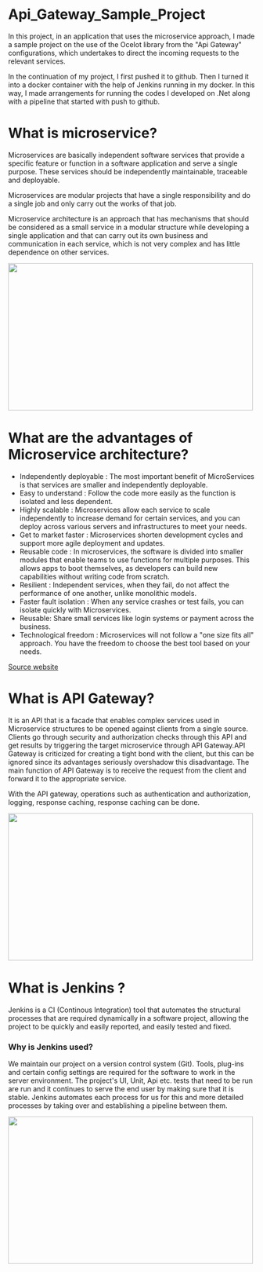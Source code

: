 # Api_Gateway_Sample_Project

In this project, in an application that uses the microservice approach, I made a sample project on the use of the Ocelot library from the "Api Gateway" configurations, which undertakes to direct the incoming requests to the relevant services.

In the continuation of my project, I first pushed it to github. Then I turned it into a docker container with the help of Jenkins running in my docker. In this way, I made arrangements for running the codes I developed on .Net along with a pipeline that started with push to github.


# What is microservice?

Microservices are basically independent software services that provide a specific feature or function in a software application and serve a single purpose. These services should be independently maintainable, traceable and deployable.

Microservices are modular projects that have a single responsibility and do a single job and only carry out the works of that job.

Microservice architecture is an approach that has mechanisms that should be considered as a small service in a modular structure while developing a single application and that can carry out its own business and communication in each service, which is not very complex and has little dependence on other services.

<img src="http://mustafabas.me/Images/Uploads/microservices-and-monolithic-architecturesjpg_size.jpg" width="500" height="300">

# What are the advantages of Microservice architecture?

- Independently deployable : The most important benefit of MicroServices is that services are smaller and independently deployable.
- Easy to understand : Follow the code more easily as the function is isolated and less dependent.
- Highly scalable : Microservices allow each service to scale independently to increase demand for certain services, and you can deploy across various servers and infrastructures to meet your needs.
- Get to market faster : Microservices shorten development cycles and support more agile deployment and updates.
- Reusable code : In microservices, the software is divided into smaller modules that enable teams to use functions for multiple purposes. This allows apps to boot themselves, as developers can build new capabilities without writing code from scratch.
- Resilient : Independent services, when they fail, do not affect the performance of one another, unlike monolithic models.
- Faster fault isolation : When any service crashes or test fails, you can isolate quickly with Microservices.
- Reusable: Share small services like login systems or payment across the business.
- Technological freedom : Microservices will not follow a "one size fits all" approach. You have the freedom to choose the best tool based on your needs.

[Source website](https://mindmajix.com/what-is-microservices#benefits)

# What is API Gateway?

It is an API that is a facade that enables complex services used in Microservice structures to be opened against clients from a single source. Clients go through security and authorization checks through this API and get results by triggering the target microservice through API Gateway.API Gateway is criticized for creating a tight bond with the client, but this can be ignored since its advantages seriously overshadow this disadvantage. The main function of API Gateway is to receive the request from the client and forward it to the appropriate service.

With the API gateway, operations such as authentication and authorization, logging, response caching, response caching can be done.

<img src="http://mustafabas.me/Images/Uploads/1_5uiljeete7o-u0klbk1kpgjpeg_size.jpeg" width="500" height="300">

# What is Jenkins ?

Jenkins is a CI (Continous Integration) tool that automates the structural processes that are required dynamically in a software project, allowing the project to be quickly and easily reported, and easily tested and fixed.

### Why is Jenkins used?

We maintain our project on a version control system (Git). Tools, plug-ins and certain config settings are required for the software to work in the server environment. The project's UI, Unit, Api etc. tests that need to be run are run and it continues to serve the end user by making sure that it is stable. Jenkins automates each process for us for this and more detailed processes by taking over and establishing a pipeline between them.

<img src="https://messageconsulting.com/wp-content/uploads/2016/04/jenkins-technology-soup.png" width="500" height="300">
